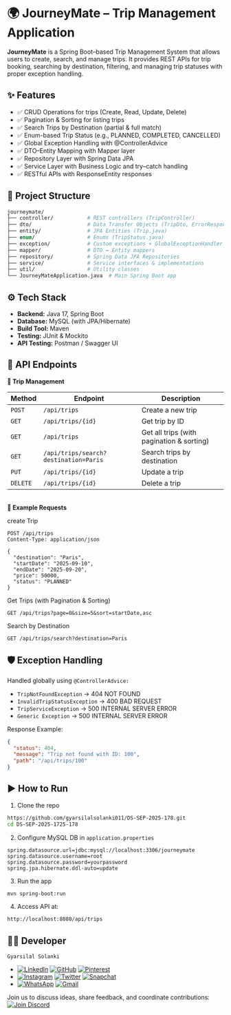 # 🌍 JourneyMate – Trip Management Application
**JourneyMate** is a Spring Boot–based Trip Management System that allows users to create, search, and manage trips.
It provides REST APIs for trip booking, searching by destination, filtering, and managing trip statuses with proper exception handling.

## ✨ Features
- ✅ CRUD Operations for trips (Create, Read, Update, Delete)
- ✅ Pagination & Sorting for listing trips
- ✅ Search Trips by Destination (partial & full match)
- ✅ Enum-based Trip Status (e.g., PLANNED, COMPLETED, CANCELLED)
- ✅ Global Exception Handling with @ControllerAdvice
- ✅ DTO–Entity Mapping with Mapper layer
- ✅ Repository Layer with Spring Data JPA
- ✅ Service Layer with Business Logic and try–catch handling
- ✅ RESTful APIs with ResponseEntity responses

## 📂 Project Structure
```graphql
journeymate/
├── controller/           # REST controllers (TripController)
├── dto/                  # Data Transfer Objects (TripDto, ErrorResponseDto)
├── entity/               # JPA Entities (Trip.java)
├── enum/                 # Enums (TripStatus.java)
├── exception/            # Custom exceptions + GlobalExceptionHandler
├── mapper/               # DTO ↔ Entity mappers
├── repository/           # Spring Data JPA Repositories
├── service/              # Service interfaces & implementations
├── util/                 # Utility classes
└── JourneyMateApplication.java  # Main Spring Boot app
```

## ⚙️ Tech Stack
- **Backend:** Java 17, Spring Boot
- **Database:** MySQL (with JPA/Hibernate)
- **Build Tool:** Maven
- **Testing:** JUnit & Mockito
- **API Testing:** Postman / Swagger UI

## 🚀 API Endpoints
**🔹 Trip Management**

| Method   | Endpoint                              | Description                               |
| -------- | ------------------------------------- | ----------------------------------------- |
| `POST`   | `/api/trips`                          | Create a new trip                         |
| `GET`    | `/api/trips/{id}`                     | Get trip by ID                            |
| `GET`    | `/api/trips`                          | Get all trips (with pagination & sorting) |
| `GET`    | `/api/trips/search?destination=Paris` | Search trips by destination               |
| `PUT`    | `/api/trips/{id}`                     | Update a trip                             |
| `DELETE` | `/api/trips/{id}`                     | Delete a trip                             |

</br>**🔹 Example Requests**

create Trip
```http
POST /api/trips
Content-Type: application/json

{
  "destination": "Paris",
  "startDate": "2025-09-10",
  "endDate": "2025-09-20",
  "price": 50000,
  "status": "PLANNED"
}
```

Get Trips (with Pagination & Sorting)
```http
GET /api/trips?page=0&size=5&sort=startDate,asc
```

Search by Destination
```http
GET /api/trips/search?destination=Paris
```

## 🛡️ Exception Handling

Handled globally using `@ControllerAdvice:`
- `TripNotFoundException` → 404 NOT FOUND
- `InvalidTripStatusException` → 400 BAD REQUEST
- `TripServiceException` → 500 INTERNAL SERVER ERROR
- `Generic Exception` → 500 INTERNAL SERVER ERROR

Response Example:
```json
{
  "status": 404,
  "message": "Trip not found with ID: 100",
  "path": "/api/trips/100"
}
```

## ▶️ How to Run

1. Clone the repo
```bash
https://github.com/gyarsilalsolanki011/DS-SEP-2025-178.git
cd DS-SEP-2025-1725-178
```

2. Configure MySQL DB in `application.properties`
```properties
spring.datasource.url=jdbc:mysql://localhost:3306/journeymate
spring.datasource.username=root
spring.datasource.password=yourpassword
spring.jpa.hibernate.ddl-auto=update
```
3. Run the app
```bash
mvn spring-boot:run
```

4. Access API at:
```bash
http://localhost:8080/api/trips
```

## 👨‍💻 Developer

`Gyarsilal Solanki`
- [![LinkedIn](https://img.shields.io/badge/LinkedIn-%230A66C2.svg?logo=LinkedIn&logoColor=white)](https://www.linkedin.com/in/gyarsilal-solanki) [![GitHub](https://img.shields.io/badge/GitHub-%23121011.svg?logo=github&logoColor=white)](https://github.com/gyarsilalsolanki011) [![Pinterest](https://img.shields.io/badge/Pinterest-%23BD081C.svg?logo=Pinterest&logoColor=white)](https://in.pinterest.com/gyarsilalsolanki011)
- [![Instagram](https://img.shields.io/badge/Instagram-%23E4405F.svg?logo=Instagram&logoColor=white)](https://instagram.com/itz_gsl_tiger) [![Twitter](https://img.shields.io/badge/Twitter-%231DA1F2.svg?logo=Twitter&logoColor=white)](https://x.com/Itz_gsl_tiger) [![Snapchat](https://img.shields.io/badge/Snapchat-%23FFFC00.svg?logo=Snapchat&logoColor=black)](https://www.snapchat.com/add/itz_gsltiger?share_id=7OCVgTGQWSg&locale=en-GB)
- [![WhatsApp](https://img.shields.io/badge/WhatsApp-%2325D366.svg?logo=whatsapp&logoColor=white)](https://api.whatsapp.com/send/?phone=919111852267) [![Gmail](https://img.shields.io/badge/Email-D14836?logo=gmail&logoColor=white)](mailto:gyarsilalsolanki011@gmail.com)


Join us to discuss ideas, share feedback, and coordinate contributions:  
[![Join Discord](https://img.shields.io/discord/1405808666179014697?color=4CBB17&label=Join%20Us%20on%20Discord&logo=discord&logoColor=blue)](https://discord.gg/Zrc9x3ts)